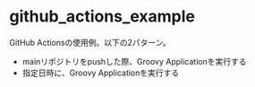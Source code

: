 # github_actions_example

GitHub Actionsの使用例。以下の2パターン。

- mainリポジトリをpushした際、Groovy Applicationを実行する
- 指定日時に、Groovy Applicationを実行する

